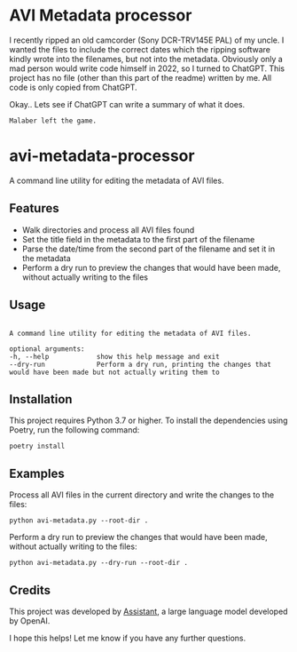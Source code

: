 # AVI Metadata processor

I recently ripped an old camcorder (Sony DCR-TRV145E PAL) of my uncle.
I wanted the files to include the correct dates which the ripping software kindly wrote into the filenames, but not into the metadata.
Obviously only a mad person would write code himself in 2022, so I turned to ChatGPT.
This project has no file (other than this part of the readme) written by me. All code is only copied from ChatGPT.

Okay.. Lets see if ChatGPT can write a summary of what it does.

`Malaber left the game.`

# avi-metadata-processor

A command line utility for editing the metadata of AVI files.

## Features

- Walk directories and process all AVI files found
- Set the title field in the metadata to the first part of the filename
- Parse the date/time from the second part of the filename and set it in the metadata
- Perform a dry run to preview the changes that would have been made, without actually writing to the files

## Usage

```usage: avi-metadata.py [-h] [--dry-run] --root-dir ROOT_DIR

A command line utility for editing the metadata of AVI files.

optional arguments:
-h, --help            show this help message and exit
--dry-run             Perform a dry run, printing the changes that would have been made but not actually writing them to
```

## Installation

This project requires Python 3.7 or higher. To install the dependencies using Poetry, run the following command:

```poetry install```

## Examples

Process all AVI files in the current directory and write the changes to the files:

```python avi-metadata.py --root-dir .```

Perform a dry run to preview the changes that would have been made, without actually writing to the files:

```python avi-metadata.py --dry-run --root-dir .```

## Credits

This project was developed by [Assistant](https://openai.com/blog/introducing-assistant/), a large language model developed by OpenAI.

I hope this helps! Let me know if you have any further questions.
